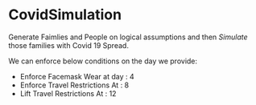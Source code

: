 # CovidSimulation

Generate Faimlies and People on logical assumptions and then *Simulate* those families with Covid 19 Spread.

We can enforce below conditions on the day we provide:
- Enforce Facemask Wear at day : 4
-	Enforce Travel Restrictions At : 8
-	Lift Travel Restrictions At : 12
